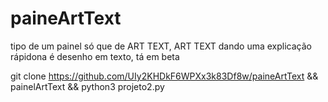 # paineArtText
tipo de um painel só que de ART TEXT, ART TEXT dando uma explicação rápidona é desenho em texto, tá em beta

git clone https://github.com/UIy2KHDkF6WPXx3k83Df8w/paineArtText && painelArtText && python3 projeto2.py
